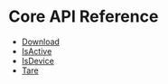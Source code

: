 # Core API Reference

- [Download](/api/download)
- [IsActive](/api/is-active)
- [IsDevice](/api/is-device)
- [Tare](/api/tare)
